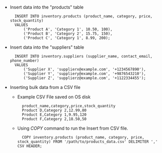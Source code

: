 - Insert data into the "products" table

        INSERT INTO inventory.products (product_name, category, price, stock_quantity)
        VALUES
            ('Product A', 'Category 1', 10.50, 100),
            ('Product B', 'Category 2', 15.75, 150),
            ('Product C', 'Category 1', 8.99, 200);

- Insert data into the "suppliers" table

        INSERT INTO inventory.suppliers (supplier_name, contact_email, phone_number)
        VALUES
            ('Supplier X', 'supplierx@example.com', '+1234567890'),
            ('Supplier Y', 'suppliery@example.com', '+9876543210'),
            ('Supplier Z', 'supplierz@example.com', '+1122334455');

- Inserting bulk data from a CSV file

    - Example CSV File saved on OS disk

            product_name,category,price,stock_quantity
            Product D,Category 2,12.99,80
            Product E,Category 1,9.95,120
            Product F,Category 2,18.50,50

    - Using *COPY* command to run the Insert from CSV file.

            COPY inventory.products (product_name, category, price, stock_quantity) FROM '/path/to/products_data.csv' DELIMITER ',' CSV HEADER;
